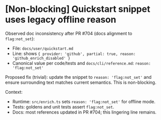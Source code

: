 # [Non-blocking] Quickstart snippet uses legacy offline reason

Observed doc inconsistency after PR #704 (docs alignment to `flag:not_set`):

- File: `docs/user/quickstart.md`
- Line: shows `{ provider: 'github', partial: true, reason: 'github_enrich_disabled' }`
- Canonical value per code/tests and `docs/cli/reference.md`: `reason: 'flag:not_set'`

Proposed fix (trivial): update the snippet to `reason: 'flag:not_set'` and ensure surrounding text matches current semantics. This is non-blocking.

Context:

- Runtime: `src/enrich.ts` sets `reason: 'flag:not_set'` for offline mode.
- Tests: goldens and unit tests assert `flag:not_set`.
- Docs: most references updated in PR #704; this lingering line remains.
